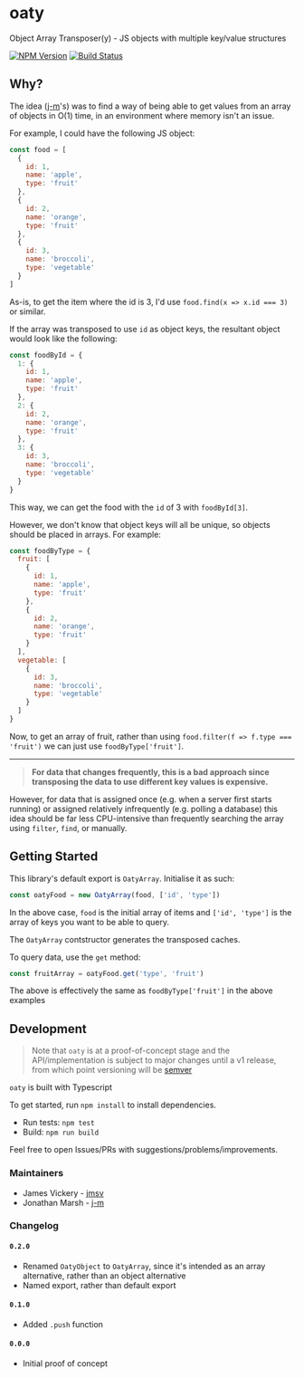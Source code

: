 # oaty

Object Array Transposer(y) - JS objects with multiple key/value structures

[![NPM Version](https://img.shields.io/npm/v/oaty.svg)](https://npmjs.org/package/oaty)
[![Build Status](https://travis-ci.org/jmsv/oaty.svg?branch=master)](https://travis-ci.org/jmsv/oaty)

## Why?

The idea ([j-m](https://github.com/j-m)'s) was to find a way of being able to get values from an array of objects in O(1) time, in an environment where memory isn't an issue.

For example, I could have the following JS object:

```javascript
const food = [
  {
    id: 1,
    name: 'apple',
    type: 'fruit'
  },
  {
    id: 2,
    name: 'orange',
    type: 'fruit'
  },
  {
    id: 3,
    name: 'broccoli',
    type: 'vegetable'
  }
]
```

As-is, to get the item where the id is 3, I'd use `food.find(x => x.id === 3)` or similar.

If the array was transposed to use `id` as object keys, the resultant object would look like the following:

```javascript
const foodById = {
  1: {
    id: 1,
    name: 'apple',
    type: 'fruit'
  },
  2: {
    id: 2,
    name: 'orange',
    type: 'fruit'
  },
  3: {
    id: 3,
    name: 'broccoli',
    type: 'vegetable'
  }
}
```

This way, we can get the food with the `id` of 3 with `foodById[3]`.

However, we don't know that object keys will all be unique, so objects should be placed in arrays. For example:

```javascript
const foodByType = {
  fruit: [
    {
      id: 1,
      name: 'apple',
      type: 'fruit'
    },
    {
      id: 2,
      name: 'orange',
      type: 'fruit'
    }
  ],
  vegetable: [
    {
      id: 3,
      name: 'broccoli',
      type: 'vegetable'
    }
  ]
}
```

Now, to get an array of fruit, rather than using `food.filter(f => f.type === 'fruit')` we can just use `foodByType['fruit']`.

---

> __For data that changes frequently, this is a bad approach since transposing the data to use different key values is expensive.__

However, for data that is assigned once (e.g. when a server first starts running) or assigned relatively infrequently (e.g. polling a database) this idea should be far less CPU-intensive than frequently searching the array using `filter`, `find`, or manually.

## Getting Started

This library's default export is `OatyArray`. Initialise it as such:

```javascript
const oatyFood = new OatyArray(food, ['id', 'type'])
```

In the above case, `food` is the initial array of items and `['id', 'type']` is the array of keys you want to be able to query.

The `OatyArray` contstructor generates the transposed caches.

To query data, use the `get` method:

```javascript
const fruitArray = oatyFood.get('type', 'fruit')
```

The above is effectively the same as `foodByType['fruit']` in the above examples

## Development

> Note that `oaty` is at a proof-of-concept stage and the API/implementation is subject to major changes until a v1 release, from which point versioning will be [semver](https://semver.org)

`oaty` is built with Typescript

To get started, run `npm install` to install dependencies.

- Run tests: `npm test`
- Build: `npm run build`

Feel free to open Issues/PRs with suggestions/problems/improvements.

### Maintainers

- James Vickery - [jmsv](https://github.com/jmsv)
- Jonathan Marsh - [j-m](https://github.com/j-m)

### Changelog

#### `0.2.0`

- Renamed `OatyObject` to `OatyArray`, since it's intended as an array alternative, rather than an object alternative
- Named export, rather than default export

#### `0.1.0`

- Added `.push` function

#### `0.0.0`

- Initial proof of concept
